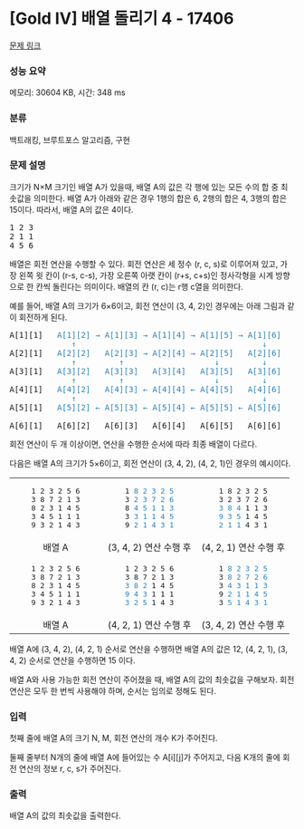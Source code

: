 # [Gold IV] 배열 돌리기 4 - 17406 

[문제 링크](https://www.acmicpc.net/problem/17406) 

### 성능 요약

메모리: 30604 KB, 시간: 348 ms

### 분류

백트래킹, 브루트포스 알고리즘, 구현

### 문제 설명

<p style="user-select: auto;">크기가 N×M 크기인 배열 A가 있을때, 배열 A의 값은 각 행에 있는 모든 수의 합 중 최솟값을 의미한다. 배열 A가 아래와 같은 경우 1행의 합은 6, 2행의 합은 4, 3행의 합은 15이다. 따라서, 배열 A의 값은 4이다.</p>

<pre style="user-select: auto;">1 2 3
2 1 1
4 5 6
</pre>

<p style="user-select: auto;">배열은 회전 연산을 수행할 수 있다. 회전 연산은 세 정수 (r, c, s)로 이루어져 있고, 가장 왼쪽 윗 칸이 (r-s, c-s), 가장 오른쪽 아랫 칸이 (r+s, c+s)인 정사각형을 시계 방향으로 한 칸씩 돌린다는 의미이다. 배열의 칸 (r, c)는 r행 c열을 의미한다.</p>

<p style="user-select: auto;">예를 들어, 배열 A의 크기가 6×6이고, 회전 연산이 (3, 4, 2)인 경우에는 아래 그림과 같이 회전하게 된다.</p>

<pre style="user-select: auto;">A[1][1]   <span style="color: rgb(41, 128, 185); --darkreader-inline-color: #54a4d9; user-select: auto;" data-darkreader-inline-color="">A[1][2] → A[1][3] → A[1][4] → A[1][5] → A[1][6]</span>
<span style="color: rgb(41, 128, 185); --darkreader-inline-color: #54a4d9; user-select: auto;" data-darkreader-inline-color="">             ↑                                       ↓</span>
A[2][1]   <span style="color: rgb(41, 128, 185); --darkreader-inline-color: #54a4d9; user-select: auto;" data-darkreader-inline-color="">A[2][2]   A[2][3] → A[2][4] → A[2][5]   A[2][6]</span>
<span style="color: rgb(41, 128, 185); --darkreader-inline-color: #54a4d9; user-select: auto;" data-darkreader-inline-color="">             ↑         ↑                   ↓         ↓</span>
A[3][1]   <span style="color: rgb(41, 128, 185); --darkreader-inline-color: #54a4d9; user-select: auto;" data-darkreader-inline-color="">A[3][2]   A[3][3]   A[3][4]   A[3][5]   A[3][6]</span>
<span style="color: rgb(41, 128, 185); --darkreader-inline-color: #54a4d9; user-select: auto;" data-darkreader-inline-color="">             ↑         ↑                   ↓         ↓</span>
A[4][1]   <span style="color: rgb(41, 128, 185); --darkreader-inline-color: #54a4d9; user-select: auto;" data-darkreader-inline-color="">A[4][2]   A[4][3] ← A[4][4] ← A[4][5]   A[4][6]</span>
<span style="color: rgb(41, 128, 185); --darkreader-inline-color: #54a4d9; user-select: auto;" data-darkreader-inline-color="">             ↑                                       ↓</span>
A[5][1]   <span style="color: rgb(41, 128, 185); --darkreader-inline-color: #54a4d9; user-select: auto;" data-darkreader-inline-color="">A[5][2] ← A[5][3] ← A[5][4] ← A[5][5] ← A[5][6]</span>

A[6][1]   A[6][2]   A[6][3]   A[6][4]   A[6][5]   A[6][6]
</pre>

<p style="user-select: auto;">회전 연산이 두 개 이상이면, 연산을 수행한 순서에 따라 최종 배열이 다르다.</p>

<p style="user-select: auto;">다음은 배열 A의 크기가 5×6이고, 회전 연산이 (3, 4, 2), (4, 2, 1)인 경우의 예시이다.</p>

<table class="table table-bordered" style="width: 100%; user-select: auto;">
	<tbody style="user-select: auto;">
		<tr style="user-select: auto;">
			<td style="text-align: center; width: 33%; user-select: auto;">
			<pre style="user-select: auto;">1 2 3 2 5 6
3 8 7 2 1 3
8 2 3 1 4 5
3 4 5 1 1 1
9 3 2 1 4 3</pre>
			</td>
			<td style="text-align: center; width: 34%; user-select: auto;">
			<pre style="user-select: auto;">1 <span style="color: rgb(41, 128, 185); --darkreader-inline-color: #54a4d9; user-select: auto;" data-darkreader-inline-color="">8 2 3 2 5</span>
3 <span style="color: rgb(41, 128, 185); --darkreader-inline-color: #54a4d9; user-select: auto;" data-darkreader-inline-color="">2 3 7 2 6</span>
8 <span style="color: rgb(41, 128, 185); --darkreader-inline-color: #54a4d9; user-select: auto;" data-darkreader-inline-color="">4 5 1 1 3</span>
3 <span style="color: rgb(41, 128, 185); --darkreader-inline-color: #54a4d9; user-select: auto;" data-darkreader-inline-color="">3 1 1 4 5</span>
9 <span style="color: rgb(41, 128, 185); --darkreader-inline-color: #54a4d9; user-select: auto;" data-darkreader-inline-color="">2 1 4 3 1</span></pre>
			</td>
			<td style="text-align: center; width: 33%; user-select: auto;">
			<pre style="user-select: auto;">1 8 2 3 2 5
3 2 3 7 2 6
<span style="color: rgb(41, 128, 185); --darkreader-inline-color: #54a4d9; user-select: auto;" data-darkreader-inline-color="">3 8 4</span> 1 1 3
<span style="color: rgb(41, 128, 185); --darkreader-inline-color: #54a4d9; user-select: auto;" data-darkreader-inline-color="">9 3 5</span> 1 4 5
<span style="color: rgb(41, 128, 185); --darkreader-inline-color: #54a4d9; user-select: auto;" data-darkreader-inline-color="">2 1 1</span> 4 3 1</pre>
			</td>
		</tr>
		<tr style="user-select: auto;">
			<td style="text-align: center; width: 33%; user-select: auto;">배열 A</td>
			<td style="text-align: center; width: 34%; user-select: auto;">(3, 4, 2) 연산 수행 후</td>
			<td style="text-align: center; width: 33%; user-select: auto;">(4, 2, 1) 연산 수행 후</td>
		</tr>
		<tr style="user-select: auto;">
			<td style="text-align: center; width: 33%; user-select: auto;">
			<pre style="user-select: auto;">1 2 3 2 5 6
3 8 7 2 1 3
8 2 3 1 4 5
3 4 5 1 1 1
9 3 2 1 4 3</pre>
			</td>
			<td style="text-align: center; width: 34%; user-select: auto;">
			<pre style="user-select: auto;">1 2 3 2 5 6
3 8 7 2 1 3
<span style="color: rgb(41, 128, 185); --darkreader-inline-color: #54a4d9; user-select: auto;" data-darkreader-inline-color="">3 8 2</span> 1 4 5
<span style="color: rgb(41, 128, 185); --darkreader-inline-color: #54a4d9; user-select: auto;" data-darkreader-inline-color="">9 4 3</span> 1 1 1
<span style="color: rgb(41, 128, 185); --darkreader-inline-color: #54a4d9; user-select: auto;" data-darkreader-inline-color="">3 2 5</span> 1 4 3</pre>
			</td>
			<td style="text-align: center; width: 33%; user-select: auto;">
			<pre style="user-select: auto;">1 <span style="color: rgb(41, 128, 185); --darkreader-inline-color: #54a4d9; user-select: auto;" data-darkreader-inline-color="">8 2 3 2 5</span>
3 <span style="color: rgb(41, 128, 185); --darkreader-inline-color: #54a4d9; user-select: auto;" data-darkreader-inline-color="">8 2 7 2 6</span>
3 <span style="color: rgb(41, 128, 185); --darkreader-inline-color: #54a4d9; user-select: auto;" data-darkreader-inline-color="">4 3 1 1 3</span>
9 <span style="color: rgb(41, 128, 185); --darkreader-inline-color: #54a4d9; user-select: auto;" data-darkreader-inline-color="">2 1 1 4 5</span>
3 <span style="color: rgb(41, 128, 185); --darkreader-inline-color: #54a4d9; user-select: auto;" data-darkreader-inline-color="">5 1 4 3 1</span></pre>
			</td>
		</tr>
		<tr style="user-select: auto;">
			<td style="text-align: center; width: 33%; user-select: auto;">배열 A</td>
			<td style="text-align: center; width: 34%; user-select: auto;">(4, 2, 1) 연산 수행 후</td>
			<td style="text-align: center; width: 33%; user-select: auto;">(3, 4, 2) 연산 수행 후</td>
		</tr>
	</tbody>
</table>

<p style="user-select: auto;">배열 A에 (3, 4, 2), (4, 2, 1) 순서로 연산을 수행하면 배열 A의 값은 12, (4, 2, 1), (3, 4, 2) 순서로 연산을 수행하면 15 이다.</p>

<p style="user-select: auto;">배열 A와 사용 가능한 회전 연산이 주어졌을 때, 배열 A의 값의 최솟값을 구해보자. 회전 연산은 모두 한 번씩 사용해야 하며, 순서는 임의로 정해도 된다.</p>

### 입력 

 <p style="user-select: auto;">첫째 줄에 배열 A의 크기 N, M, 회전 연산의 개수 K가 주어진다.</p>

<p style="user-select: auto;">둘째 줄부터 N개의 줄에 배열 A에 들어있는 수 A[i][j]가 주어지고, 다음 K개의 줄에 회전 연산의 정보 r, c, s가 주어진다.</p>

### 출력 

 <p style="user-select: auto;">배열 A의 값의 최솟값을 출력한다.</p>

